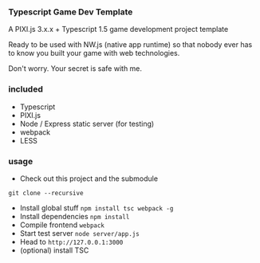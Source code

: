 ### Typescript Game Dev Template

A PIXI.js 3.x.x + Typescript 1.5 game development project template

Ready to be used with NW.js (native app runtime) so that nobody ever has to know you built your game with web technologies. 

Don't worry. Your secret is safe with me.

### included
- Typescript
- PIXI.js
- Node / Express static server (for testing)
- webpack
- LESS

### usage
* Check out this project and the submodule
```
git clone --recursive
```
* Install global stuff `npm install tsc webpack -g`
* Install dependencies `npm install`
* Compile frontend `webpack`
* Start test server `node server/app.js`
* Head to `http://127.0.0.1:3000`
* (optional) install TSC 